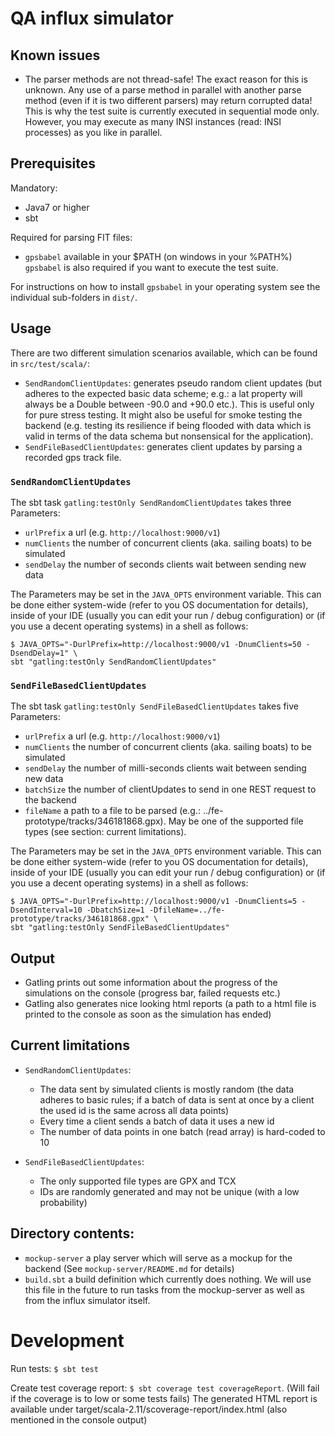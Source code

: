 # QA influx simulator

## Known issues
* The parser methods are not thread-safe! The exact reason for this is 
 unknown. Any use of a parse method in parallel with another parse method
 (even if it is two different parsers) may return corrupted data!
 This is why the test suite is currently executed in sequential mode only.
 However, you may execute as many INSI instances (read: INSI processes) 
 as you like in parallel. 

## Prerequisites

Mandatory:
* Java7 or higher
* sbt

Required for parsing FIT files:
* ```gpsbabel``` available in your $PATH (on windows in your %PATH%)
```gpsbabel``` is also required if you want to execute the test suite.

For instructions on how to install ```gpsbabel``` in your operating system
see the individual sub-folders in ```dist/```.

## Usage

There are two different simulation scenarios available, which can be found in ```src/test/scala/```:

* ```SendRandomClientUpdates```: generates pseudo random client updates (but adheres to the expected basic data scheme;
e.g.: a lat property will always be a Double between -90.0 and +90.0 etc.). This is useful only for pure stress testing.
It might also be useful for smoke testing the backend (e.g. testing its resilience if being flooded with data which is
valid in terms of the data schema but nonsensical for the application).
* ```SendFileBasedClientUpdates```: generates client updates by parsing a recorded gps track file.

### ```SendRandomClientUpdates```

The sbt task ```gatling:testOnly SendRandomClientUpdates``` takes three Parameters:

* ```urlPrefix``` a url (e.g. ```http://localhost:9000/v1```)
* ```numClients``` the number of concurrent clients (aka. sailing boats) to be simulated
* ```sendDelay``` the number of seconds clients wait between sending new data

The Parameters may be set in the ```JAVA_OPTS``` environment variable. This can be done
either system-wide (refer to you OS documentation for details), inside of your IDE (usually
you can edit your run / debug configuration) or (if you use a decent operating systems)
in a shell as follows:

```
$ JAVA_OPTS="-DurlPrefix=http://localhost:9000/v1 -DnumClients=50 -DsendDelay=1" \
sbt "gatling:testOnly SendRandomClientUpdates"
```

### ```SendFileBasedClientUpdates```

The sbt task ```gatling:testOnly SendFileBasedClientUpdates``` takes five Parameters:

* ```urlPrefix``` a url (e.g. ```http://localhost:9000/v1```)
* ```numClients``` the number of concurrent clients (aka. sailing boats) to be simulated
* ```sendDelay``` the number of milli-seconds clients wait between sending new data
* ```batchSize``` the number of clientUpdates to send in one REST request to the backend
* ```fileName``` a path to a file to be parsed (e.g.: ../fe-prototype/tracks/346181868.gpx).
May be one of the supported file types (see section: current limitations).

The Parameters may be set in the ```JAVA_OPTS``` environment variable. This can be done
either system-wide (refer to you OS documentation for details), inside of your IDE (usually
you can edit your run / debug configuration) or (if you use a decent operating systems)
in a shell as follows:

```
$ JAVA_OPTS="-DurlPrefix=http://localhost:9000/v1 -DnumClients=5 -DsendInterval=10 -DbatchSize=1 -DfileName=../fe-prototype/tracks/346181868.gpx" \
sbt "gatling:testOnly SendFileBasedClientUpdates"
```

## Output

* Gatling prints out some information about the progress of the simulations on the console
(progress bar, failed requests etc.)
* Gatling also generates nice looking html reports (a path to a html file is printed to
the console as soon as the simulation has ended)

## Current limitations

* ```SendRandomClientUpdates```:
    * The data sent by simulated clients is mostly random (the data adheres to basic rules; if a batch of data
    is sent at once by a client the used id is the same across all data points)
    * Every time a client sends a batch of data it uses a new id
    * The number of data points in one batch (read array) is hard-coded to 10

* ```SendFileBasedClientUpdates```:
    * The only supported file types are GPX and TCX
    * IDs are randomly generated and may not be unique (with a low probability)

## Directory contents:

* ```mockup-server``` a play server which will serve as a mockup for the backend (See ```mockup-server/README.md``` for details)
* ```build.sbt``` a build definition which currently does nothing. We will use this file in the future to run tasks from the mockup-server
as well as from the influx simulator itself.

# Development

Run tests: ```$ sbt test```

Create test coverage report: ```$ sbt coverage test coverageReport```. (Will fail if the coverage is to low or some
tests fails) The generated HTML report is available under target/scala-2.11/scoverage-report/index.html (also mentioned
in the console output)

